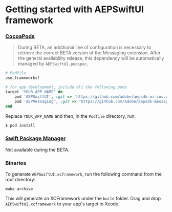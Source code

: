 # Getting started with AEPSwiftUI framework

### [CocoaPods](https://guides.cocoapods.org/using/using-cocoapods.html)

> During BETA, an additional line of configuration is necessary to retrieve the correct BETA version of the Messaging extension. After the general availability release, this dependency will be automatically managed by `AEPSwiftUI.podspec`.

```ruby
# Podfile
use_frameworks!

# for app development, include all the following pods
target 'YOUR_APP_NAME' do
    pod 'AEPSwiftUI', :git => 'https://github.com/adobe/aepsdk-ui-ios.git', :tag => '5.1.0-beta'
    pod 'AEPMessaging', :git => 'https://github.com/adobe/aepsdk-messaging-ios.git', :tag => '5.3.0-beta'
end
```

Replace `YOUR_APP_NAME` and then, in the `Podfile` directory, run:

```ruby
$ pod install
```

### [Swift Package Manager](https://github.com/apple/swift-package-manager)

Not available during the BETA.

### Binaries

To generate `AEPSwiftUI.xcframework`, run the following command from the root directory:

```
make archive
```

This will generate an XCFramework under the `build` folder. Drag and drop `AEPSwiftUI.xcframework` to your app's target in Xcode.